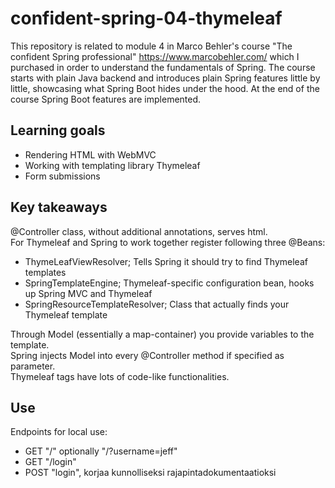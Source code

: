 # confident-spring-04-thymeleaf
This repository is related to module 4 in Marco Behler's course "The confident Spring professional" https://www.marcobehler.com/ which I purchased in order to understand the fundamentals of Spring. The course starts with plain Java backend and introduces plain Spring features little by little, showcasing what Spring Boot hides under the hood. At the end of the course Spring Boot features are implemented.

## Learning goals

- Rendering HTML with WebMVC
- Working with templating library Thymeleaf
- Form submissions

## Key takeaways

@Controller class, without additional annotations, serves html.    
For Thymeleaf and Spring to work together register following three @Beans:  
- ThymeLeafViewResolver; Tells Spring it should try to find Thymeleaf templates  
- SpringTemplateEngine; Thymeleaf-specific configuration bean, hooks up Spring MVC and Thymeleaf  
- SpringResourceTemplateResolver; Class that actually finds your Thymeleaf template

Through Model (essentially a map-container) you provide variables to the template.  
Spring injects Model into every @Controller method if specified as parameter.  
Thymeleaf tags have lots of code-like functionalities.  

## Use
Endpoints for local use:
- GET "/" optionally "/?username=jeff"
- GET "/login"
- POST "login", korjaa kunnolliseksi rajapintadokumentaatioksi 

  
